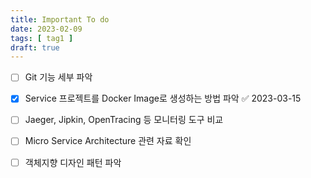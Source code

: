 ```yaml
---
title: Important To do
date: 2023-02-09
tags: [ tag1 ]
draft: true
---
```


- [ ] Git 기능 세부 파악
- [x] Service 프로젝트를 Docker Image로 생성하는 방법 파악 ✅ 2023-03-15
- [ ] Jaeger, Jipkin, OpenTracing 등 모니터링 도구 비교
- [ ] Micro Service Architecture 관련 자료 확인
- [ ] 객체지향 디자인 패턴 파악

